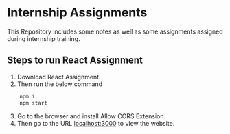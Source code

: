 # Internship Assignments
This Repository includes some notes as well as some assignments assigned during internship training.
## Steps to run React Assignment
1. Download React Assignment.
2. Then run the below command 
```bash
    npm i
    npm start
```
3. Go to the browser and install Allow CORS Extension.
4. Then go to the URL [localhost:3000](http://localhost:3000) to view the website.